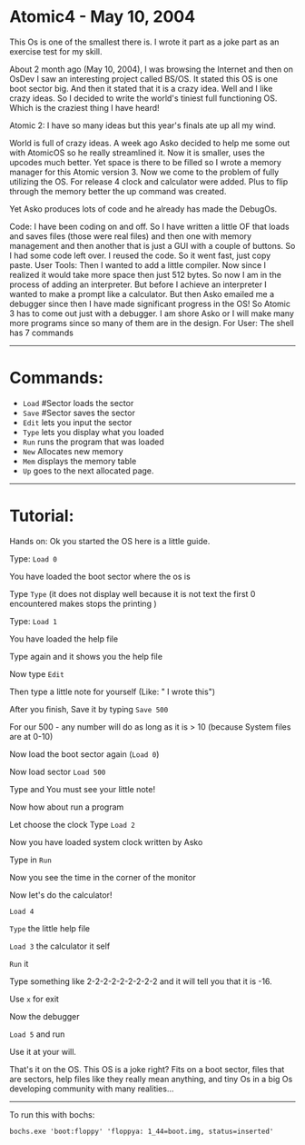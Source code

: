# Atomic4 - May 10, 2004

This Os is one of the smallest there is. I wrote it part as a joke part as an exercise test for my skill.

About 2 month ago (May 10, 2004), I was browsing the Internet and then on OsDev I saw an interesting project called BS/OS. It stated this OS is one boot sector big. And then it stated that it is a crazy idea. Well and I like crazy ideas. So I decided to write the world's tiniest full functioning OS. Which is the craziest thing I have heard!

Atomic 2: I have so many ideas but this year's finals ate up all my wind.

World is full of crazy ideas. A week ago Asko decided to help me some out with AtomicOS so he really streamlined it. Now it is smaller, uses the upcodes much better. Yet space is there to be filled so I wrote a memory manager for this Atomic version 3.  Now we come to the problem of fully utilizing the OS.  For release 4 clock and calculator were added.  Plus to flip through the memory better the up command was created.

Yet Asko produces lots of code and he already has made the DebugOs.

Code:  I have been coding on and off. So I have written a little OF that loads and saves files (those were real files) and then one with memory management and then another that is just a GUI with a couple of buttons. So I had some code left over. I reused the code. So it went fast, just copy paste.
User Tools:  Then I wanted to add a little compiler. Now since I realized it would take more space then just 512 bytes. So now I am in the process of adding an interpreter. But before I achieve an interpreter I wanted to make a prompt like a calculator. But then Asko emailed me a debugger since then I have made significant progress in the OS! So Atomic 3 has to come out just with a debugger. I am shore Asko or I will make many more programs since so many of them are in the design.
For User:  The shell has 7 commands


-------------------------------------------

# Commands:

* `Load` #Sector loads the sector
* `Save` #Sector saves the sector
* `Edit` lets you input the sector
* `Type` lets you display what you loaded
* `Run` runs the program that was loaded
* `New` Allocates new memory
* `Mem` displays the memory table
* `Up` goes to the next allocated page.
-------------------------------------------

# Tutorial:

Hands on: Ok you started the OS here is a little guide.

Type: `Load 0`

You have loaded the boot sector where the os is

Type `Type` (it does not display well because it is not text the first 0 encountered makes stops the printing )

Type: `Load 1`

You have loaded the help file

Type again and it shows you the help file

Now type `Edit`

Then type a little note for yourself (Like: " I wrote this")

After you finish, Save it by typing `Save 500`

For our 500 - any number will do as long as it is > 10 (because System files are at 0-10)

Now load the boot sector again (`Load 0`)

Now load sector `Load 500`

Type and You must see your little note!

Now how about run a program

Let choose the clock
Type `Load 2`

Now you have loaded system clock written by Asko

Type in `Run`

Now you see the time in the corner of the monitor

Now let's do the calculator!

`Load 4`

`Type` the little help file

`Load 3` the calculator it self

`Run` it

Type something like 2-2-2-2-2-2-2-2-2 and it will tell you that it is -16.

Use `x` for exit

Now the debugger

`Load 5` and run

Use it at your will.

That's it on the OS. This OS is a joke right? Fits on a boot sector, files that are sectors, help files like they really mean anything, and tiny Os in a big Os developing community with many realities...

----------------------------------

To run this with bochs:

```
bochs.exe 'boot:floppy' 'floppya: 1_44=boot.img, status=inserted'
```
